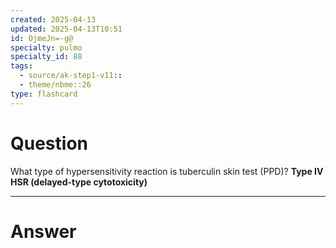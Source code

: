 ```yaml
---
created: 2025-04-13
updated: 2025-04-13T10:51
id: OjmeJn=-g@
specialty: pulmo
specialty_id: 88
tags:
  - source/ak-step1-v11::
  - theme/nbme::26
type: flashcard
---
```


# Question
What type of hypersensitivity reaction is tuberculin skin test (PPD)?    **Type IV HSR (delayed-type cytotoxicity)**

---

# Answer
